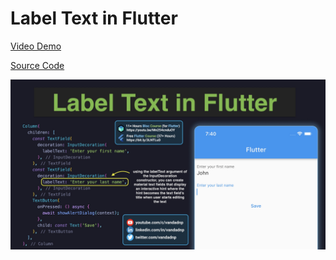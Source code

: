 # Label Text in Flutter

[Video Demo](https://youtu.be/o6JklnD6gbA)

[Source Code](label-text-in-flutter.dart)

![](label-text-in-flutter.jpg)
